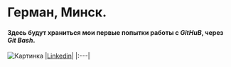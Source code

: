 # Герман, Минск.
#### Здесь будут храниться мои первые попытки работы с ***GitHuB***, через ***Git Bash***.






 
![Картинка](https://prnt.sc/MpN5VHxqApD9) |[Linkedin](https://www.linkedin.com/in/herman-shtolle/ "Herman Shtolle")|
 |:---|
